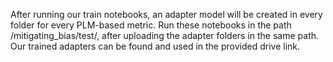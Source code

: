 After running our train notebooks, an adapter model will be created in every folder for every PLM-based metric. Run these notebooks in the path /mitigating_bias/test/, 
after uploading the adapter folders in the same path. Our trained adapters can be found and used in the provided drive link.
